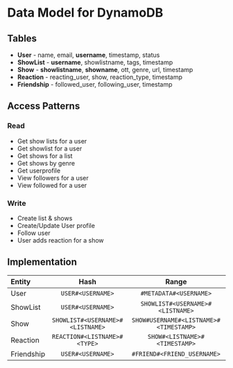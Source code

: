 # Data Model for DynamoDB

## Tables
* **User** - name, email, **username**, timestamp, status
* **ShowList** - **username**, showlistname, tags, timestamp 
* **Show** - **showlistname**, **showname**, ott, genre, url, timestamp
* **Reaction** - reacting_user, show, reaction_type, timestamp
* **Friendship** - followed_user, following_user, timestamp

## Access Patterns 
### Read
* Get show lists for a user 
* Get showlist for a user 
* Get shows for a list 
* Get shows by genre 
* Get userprofile
* View followers for a user 
* View followed for a user 

### Write
* Create list & shows 
* Create/Update User profile 
* Follow user 
* User adds reaction for a show 

## Implementation 
| Entity        | Hash           | Range  |
| :------------- |:-------------:|:-----:|
| User    | `USER#<USERNAME>` | `#METADATA#<USERNAME>` |
| ShowList     | `USER#<USERNAME>`      | `SHOWLIST#<USERNAME>#<LISTNAME>` |
| Show | `SHOWLIST#<USERNAME>#<LISTNAME>` | `SHOW#USERNAME#<LISTNAME>#<TIMESTAMP>` |
| Reaction | `REACTION#<LISTNAME>#<TYPE>`     | `SHOW#<LISTNAME>#<TIMESTAMP>` |
| Friendship | `USER#<USERNAME>`      | `#FRIEND#<FRIEND_USERNAME>` |


